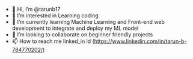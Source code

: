 - 👋 Hi, I’m @tarunb17
- 👀 I’m interested in Learning coding
- 🌱 I’m currently learning Machine Learning and Front-end web development to integrate and deploy my ML model
- 💞️ I’m looking to collaborate on beginner friendly projects
- 📫 How to reach me linked_in id (https://www.linkedin.com/in/tarun-b-784770202/)
